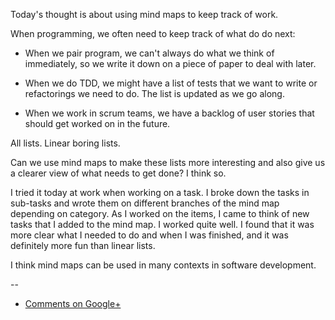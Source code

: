 Today's thought is about using mind maps to keep track of work.

When programming, we often need to keep track of what do do next:

* When we pair program, we can't always do what we think of immediately, so we
  write it down on a piece of paper to deal with later.

* When we do TDD, we might have a list of tests that we want to write or
  refactorings we need to do. The list is updated as we go along.

* When we work in scrum teams, we have a backlog of user stories that should
  get worked on in the future.

All lists. Linear boring lists.

Can we use mind maps to make these lists more interesting and also give us a
clearer view of what needs to get done? I think so.

I tried it today at work when working on a task. I broke down the tasks in
sub-tasks and wrote them on different branches of the mind map depending on
category. As I worked on the items, I came to think of new tasks that I added
to the mind map. I worked quite well. I found that it was more clear what I
needed to do and when I was finished, and it was definitely more fun than
linear lists.

I think mind maps can be used in many contexts in software development.

--

* [Comments on Google+](https://plus.google.com/u/0/112175093836850283531/posts/JNUQV3oYmmY)
